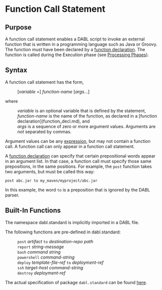 # Function Call Statement

## Purpose

A function call statement enables a DABL script to invoke an external function
that is written in a programming language such as Java or Groovy. The function
must have been declared by a [function declaration](function_decl.md).
The function is called during the Execution phase (see
[Processing Phases](https://github.com/Scaled-Markets/dabl/tree/master/langref#processing-phases)).

## Syntax

A function call statement has the form,

<dl>
<dd>[<i>variable</i> =] <i>function-name</i> [<i>args</i>...]</dd>
</dl>

where 
<dl>
<dd><i>variable</i> is an optional variable that is defined by the statement,</dd>
<dd><i>function-name</i> is the name of the function, as declared in a
[function declaration](function_decl.md), and</dd>
<dd><i>args</i> is a sequence of zero or more argument values.
Arguments are <i>not</i> separated by commas.</dd>
</dl>

Argument values can be any [expression](expression.md), but may not contain a function call. A
function call can only appear in a function call statement.

A [function declaration](function_decl.md) can specify that certain prepositional
words appear in an argument list. In that case, a function call must specify
those same prepositions, in the same positions. For example,
the <code>post</code> function takes two arguments, but must be called this way:

```
post abc.jar to my_maven/myproject/abc.jar
```

In this example, the word `to` is a preposition that is ignored by the DABL parser.

## Built-In Functions

The namespace dabl.standard is implicitly imported in a DABL file.

The following functions are pre-defined in dabl.standard:

<dl>
<dd><code>post</code> <i>artifact</i> <code>to</code> <i>destination-repo</i> <i>path</i></dd>
<dd><code>report</code> <i>string-message</i></dd>
<dd><code>bash</code> <i>command string</i></dd>
<dd><code>powershell</code> <i>command-string</i></dd>
<dd><code>deploy</code> <i>template-file-ref</i> <code>to</code> <i>deployment-ref</i></dd>
<dd><code>ssh</code> <i>target-host command-string</i></dd>
<dd><code>destroy</code> <i>deployment-ref</i></dd>
</dl>

The actual specification of package `dabl.standard` can be found
[here](https://github.com/ScaledMarkets/dabl/blob/master/java/scaledmarkets/dabl/task/DablStandard.java).
